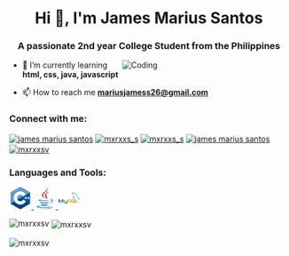 <h1 align="center">Hi 👋, I'm James Marius Santos</h1>
<h3 align="center">A passionate 2nd year College Student from the Philippines</h3>
<img align="right" alt="Coding" width="300" src="https://cdn.dribbble.com/users/330915/screenshots/3587000/10_coding_dribbble.gif">

- 🌱 I’m currently learning **html, css, java, javascript**

- 📫 How to reach me **mariusjamess26@gmail.com**

<h3 align="left">Connect with me:</h3>
<p align="left">
<a href="https://www.facebook.com/jamesmarius.26/" target="blank"><img align="center" src="https://raw.githubusercontent.com/rahuldkjain/github-profile-readme-generator/master/src/images/icons/Social/facebook.svg" alt="james marius santos" height="30" width="40" /></a>
<a href="https://www.instagram.com/mxrxxs_x/" target="blank"><img align="center" src="https://raw.githubusercontent.com/rahuldkjain/github-profile-readme-generator/master/src/images/icons/Social/instagram.svg" alt="mxrxxs_s" height="30" width="40" /></a>
<a href="https://twitter.com/mxrxxsx" target="blank"><img align="center" src="https://raw.githubusercontent.com/rahuldkjain/github-profile-readme-generator/master/src/images/icons/Social/twitter.svg" alt="mxrxxs_s" height="30" width="40" /></a>
<a href="https://www.linkedin.com/in/james-marius-santos-584707279/" target="blank"><img align="center" src="https://raw.githubusercontent.com/rahuldkjain/github-profile-readme-generator/master/src/images/icons/Social/linked-in-alt.svg" alt="james marius santos" height="30" width="40" /></a>
<a href="https://codepen.io/mxrxxsv" target="blank"><img align="center" src="https://raw.githubusercontent.com/rahuldkjain/github-profile-readme-generator/master/src/images/icons/Social/codepen.svg" alt="mxrxxsv" height="30" width="40" /></a>
</p>

<h3 align="left">Languages and Tools:</h3>
<p align="left"> <a href="https://www.w3schools.com/cpp/" target="_blank" rel="noreferrer"> <img src="https://raw.githubusercontent.com/devicons/devicon/master/icons/cplusplus/cplusplus-original.svg" alt="cplusplus" width="40" height="40"/> </a> <a href="https://www.java.com" target="_blank" rel="noreferrer"> <img src="https://raw.githubusercontent.com/devicons/devicon/master/icons/java/java-original.svg" alt="java" width="40" height="40"/> </a> <a href="https://www.mysql.com/" target="_blank" rel="noreferrer"> <img src="https://raw.githubusercontent.com/devicons/devicon/master/icons/mysql/mysql-original-wordmark.svg" alt="mysql" width="40" height="40"/> </a> </p>

<p><img align="left" src="https://github-readme-stats.vercel.app/api/top-langs?username=mxrxxsv&show_icons=true&locale=en&layout=compact" alt="mxrxxsv" /></p>

<p>&nbsp;<img align="center" src="https://github-readme-stats.vercel.app/api?username=mxrxxsv&show_icons=true&locale=en" alt="mxrxxsv" /></p>

<p><img align="center" src="https://github-readme-streak-stats.herokuapp.com/?user=mxrxxsv&" alt="mxrxxsv" /></p>
